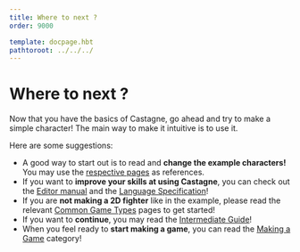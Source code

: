 ```yaml
---
title: Where to next ?
order: 9000

template: docpage.hbt
pathtoroot: ../../../
---
```


# Where to next ?

Now that you have the basics of Castagne, go ahead and try to make a simple character! The main way to make it intuitive is to use it.

Here are some suggestions:
- A good way to start out is to read and **change the example characters!** You may use the [respective pages]() as references.
- If you want to **improve your skills at using Castagne**, you can check out the [Editor manual]() and the [Language Specification]()!
- If you are **not making a 2D fighter** like in the example, please read the relevant [Common Game Types]() pages to get started!
- If you want to **continue**, you may read the [Intermediate Guide]()!
- When you feel ready to **start making a game**, you can read the [Making a Game]() category!


<!-- TODO links -->

